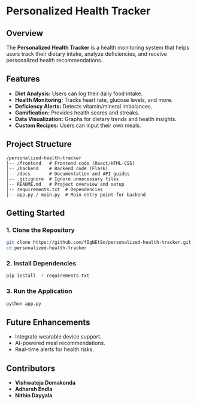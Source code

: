 # Personalized Health Tracker

## Overview

The **Personalized Health Tracker** is a health monitoring system that helps users track their dietary intake, analyze deficiencies, and receive personalized health recommendations.

## Features

- **Diet Analysis:** Users can log their daily food intake.
- **Health Monitoring:** Tracks heart rate, glucose levels, and more.
- **Deficiency Alerts:** Detects vitamin/mineral imbalances.
- **Gamification:** Provides health scores and streaks.
- **Data Visualization:** Graphs for dietary trends and health insights.
- **Custom Recipes:** Users can input their own meals.

## Project Structure

```
/personalized-health-tracker
│-- /frontend   # Frontend code (React/HTML-CSS)
│-- /backend    # Backend code (Flask)
│-- /docs       # Documentation and API guides
│-- .gitignore  # Ignore unnecessary files
│-- README.md   # Project overview and setup
│-- requirements.txt  # Dependencies
│-- app.py / main.py  # Main entry point for backend
```

## Getting Started

### 1️. Clone the Repository

```bash
git clone https://github.com/fIgNEtSm/personalized-health-tracker.git
cd personalized-health-tracker
```

### 2️. Install Dependencies

```bash
pip install -r requirements.txt
```

### 3️. Run the Application

```bash
python app.py
```

## Future Enhancements

- Integrate wearable device support.
- AI-powered meal recommendations.
- Real-time alerts for health risks.

## Contributors

- **Vishwateja Domakonda**
- **Adharsh Endla**
- **Nithin Dayyala**
